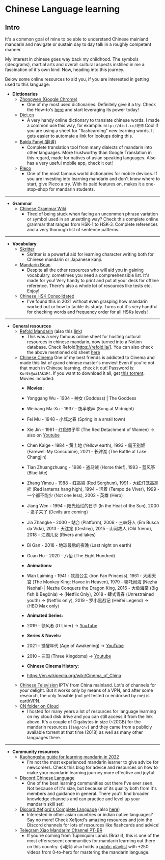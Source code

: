 # Chinese Language learning

## Intro

It's a common goal of mine to be able to understand Chinese mainland mandarin and 
navigate or sustain day to day talk in a roughly competent manner. 

My interest in chinese goes way back my childhood. The symbols (ideograms), martial arts and 
overall cultural aspects instilled in me a fascination of it's own kind. Now, heading into 
this journey.

Below some online resources to aid you, if you are interested in getting used to this language:

* **Dictionaries**
    - [Zhongwen (Google Chrome)](https://chrome.google.com/webstore/detail/zhongwen-chinese-english/kkmlkkjojmombglmlpbpapmhcaljjkde)
        - One of my most used dictionaries. Definitely give it a try. Check the How-to's [here](https://zhongwen-chrome.blogspot.com/) and start leveraging its power today!
    - [Dict.cn](https://dict.cn/)
        - A very handy online dictionary to translate chinese words. I made a common use this way, for example: ```http://dict.cn/老师```
        Cool if you are using a sheet for "flashcarding" new learning words. It gets easier to automate a link for lookups doing this.
    - [Baidu Fanyi (翻译)](https://fanyi.baidu.com/)
        - Complete translation tool from many dialects of mandarin into other languages. More trustworthy than Google Translation in this regard, made for natives of asian speaking languages. Also has a very useful mobile app, check it out!
    - [Pleco](https://www.pleco.com/)
        - One of the most famous world dictionaries for mobile devices. If you are investing into learning mandarin and don't know where to start, give Pleco a try. With its paid features on, makes it a one-stop-shop for mandarin students.
----

* **Grammar**
    - [Chinese Grammar Wiki](https://resources.allsetlearning.com/chinese/grammar/)
        - Tired of being stuck when facing an uncommon phrase variation or symbol used in an unsettling way? Check this complete online grammar that ranges from HSK-1 to HSK-3. Complete references and a very thorough list of sentence patterns.  
----

* **Vocabulary**
    - [Skritter](https://skritter.com/demo)
        - Skritter is a powerful aid for learning character writing both for Chinese mandarin or Japanese kanji.
    - [Mandarin Bean](https://mandarinbean.com/new-hsk-vocabulary/)
        - Despite all the other resources who will aid you in gaining vocabulary, sometimes you need a compreehensible list. It's made for you! Very handy to print and put at your desk for offline reference. There's also a whole lot of resources like tests etc. Enjoy! 
    - [Chinese HSK Consolidated](https://docs.google.com/spreadsheets/d/1-BppwKJzK1swKgGw94jTB0GGB2vfr8tPdh0sTW7wi9Y/edit?usp=sharing)
        - I've found this in 2021 without even grasping how mandarin worked out or how to tackle its study. Turns out it's very handful for checking words and frequency order for all HSKs levels!
----

* **General resources**
    - [Refold Mandarin](https://refold.link/mandarinNotion) (also this [link](https://zenith-raincoat-5cf.notion.site/Refold-Mandarin-Resources-d54bfade358b4d0a88b5600acb99582b))
        -   This was a very famous online sheet for hosting cultural resources in chinese mandarin, now turned into a Notion database. Check Refold[https://refold.la/]. You can also check the above mentioned old sheet [here](https://docs.google.com/spreadsheets/d/1mq3sfslUsC9WlPM7pJN5A7hOFdVqpEFBbiU8-fgmRUw/edit?usp=sharing)
    - [Chinese Cinema](https://disk.yandex.ru/d/E_IM5MYJ4SG_sw) One of my best friends is addicted to Cinema and made this list of grand chinese master's movies! Even if you're not that much in Chinese learning, check it out! Password is: ```Kur0s@wa$Ak1R4```. If you want to download it all, get [this torrent](https://drive.google.com/file/d/1hfnpu2mGB5lgZFL30JJqwJSV063CE64y/view?usp=share_link). Movies included:
        - **Movies:**
        - Yonggang Wu - 1934 - 神女 (Goddess) | The Goddess
        - Weibang Ma-Xu - 1937 - 夜半歌声 (Song at Midnight)
        - Fei Mu - 1948 - 小城之春 (Spring in a small town)
        - Xie Jin - 1961 - 红色娘子军 (The Red Detachment of Women) -> also on [Youtube](https://www.youtube.com/watch?v=EenkAGNXBBQ&ab_channel=F%C3%A1bioCardoso) 
        - Chen Kaige - 1984 - 黄土地 (Yellow earth), 1993 - 霸王别姬 (Farewell My Concubine), 2021 - 长津湖 (The Battle at Lake Changjin)
        - Tian Zhuangzhuang - 1986 - 盗马贼 (Horse thief), 1993 - 蓝风筝 (Blue kite)
        - Zhang Yimou - 1988 - 红高粱 (Red Sorghum), 1991 - 大红灯笼高高挂 (Red lanterns hang high), 1994 - 活着 (Tempo de Viver), 1999 - 一个都不能少 (Not one less), 2002 - 英雄 (Hero)
        - Jiang Wen - 1994 - 阳光灿烂的日子 (In the Heat of the Sun), 2000 - 鬼子来了 (Devils are coming)
        - Jia Zhangke - 2000 - 站台 (Platform), 2006 - 三峡好人 (Em Busca da Vida), 2013 - 天注定 (Destiny), 2015 - 山河故人 (Old friend), 2018 - 江湖儿女 (Rivers and lakes)
        - Bi Gan - 2018 - 地球最后的夜晚 (Last night on earth)
        - Guan Hu - 2020 - 八佰 (The Eight Hundred)
        
        - **Animations:**
        - Wan Laiming - 1941 - 铁扇公主 (Iron Fan Princess), 1961 - 大闹天宫 (The Monkey King: Havoc in Heaven), 1979 - 哪吒闹海 (Nezha Naohai) | Nezha Conquers the Dragon King, 2016 - 大鱼海棠 (Big fish & Begônia) -> (Netflix Only), 2018 - 肆式青春 (Unrestrained youth) -> (Netflix only), 2019 - 罗小黑战记 (Heifei Legend) -> (HBO Max only)
        - **Animated Series:**
        - 2019 - 领风者 (O Líder) -> [YouTube](https://www.youtube.com/playlist?list=PLvL3Puo5nv9smd8eeyOQaHBPCkTEYMJIr)
        - **Series & Novels:**
        - 2021 - 觉醒年代 (Age of Awakening) -> [YouTube](https://www.youtube.com/watch?v=cI8mKJmDUYs&list=PLGdeVB4h7_6SwFRrSukO4OU2dmYyOa7Gk)
        - 2010 - 三国 (Three Kingdoms) -> [Youtube](https://www.youtube.com/playlist?list=PL33A390995E9A7F00)
        - **Chinese Cinema History**:
        - https://en.wikipedia.org/wiki/Cinema_of_China
    - [Chinese Television](https://github.com/nullniverse/iptv-cn) IPTV from China mainland. Lot's of channels for your delight. But it works only by means of a VPN, and after some research, the only feasible (not yet tested or endorsed by me) is [earthVPN](https://www.earthvpn.com).
    - [CN folder on Cloud](https://disk.yandex.ru/d/-VPtFWfldMlAKw)
        - I hosted for many years a lot of resources for language learning on my cloud disk drive and you can still access it from the link above. It's a couple of Gigabytes in size (~20GB) for the mandarin resources (```lang/cn/```) and they came from a publicly available torrent at that time (2018) as well as many other languages there. 

----

* **Community resources**
    - [Kaohongshu guide for learning mandarin in 2022](https://kaohongshu.blog/2022/01/13/learn-mandarin-chinese-resources-part-1/)
        - I'm not the most experienced mandarin learner to give advice for newcomers. Check this blog for advice and resources on how to make your mandarin learning journey more effective and joyful
    - [Discord Chinese Language](https://discord.gg/chineselanguage)
        - One of the best learning communities out there I've ever seen. Not because of it's size, but because of its quality both from it's members and guidance in general. There you'll find broader knowledge channels and can practice and level up your mandarin skill set!
    - [Discord Xefjord's Complete Language](https://discord.gg/PfzZqBUw) (also [here](https://xefjord.wixsite.com/xefscompletelangs))
        - Interested in other asian countries or indian native languages? Say no more! Check Xefjord's amazing resources and join the Discord channels for lots of resources like flashcards and advice!
    - [Telegram Xiao Mandarim Channel PT-BR](https://t.me/mandarim)
        - If you're coming from Tupiniquim Lands (Brazil), this is one of the most effervescent communities for mandarin learning out there on this country. 小老师 also holds a [public playlist](https://www.youtube.com/playlist?list=PLSA_5IcZ3282g5B1luYSP6IxPaLigxErG) with +250 videos from 0-to-hero for mastering the mandarin language. 


